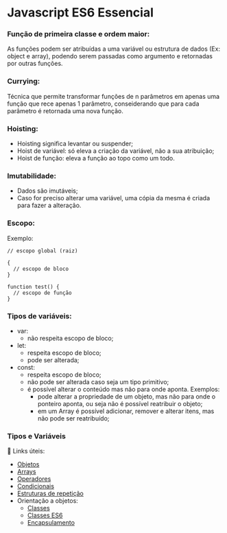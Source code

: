 # Javascript ES6 Essencial
### Função de primeira classe e ordem maior:
As funções podem ser atribuídas a uma variável ou estrutura de dados (Ex: object e array), podendo serem passadas como argumento e retornadas por outras funções.

### Currying: 
Técnica que permite transformar funções de n parâmetros em apenas uma função que rece apenas 1 parâmetro, conseiderando que para cada parâmetro é retornada uma nova função.

### Hoisting: 
 - Hoisting significa levantar ou suspender;
 - Hoist de variável: só eleva a criação da variável, não a sua atribuição;
 - Hoist de função: eleva a função ao topo como um todo.
 
 ### Imutabilidade:
  - Dados são imutáveis;
  - Caso for preciso alterar uma variável, uma cópia da mesma é criada para fazer a alteração.
  
### Escopo:
Exemplo:

	// escopo global (raiz)
	
    {
      // escopo de bloco
    }	
    
    function test() {
      // escopo de função
    }
    
### Tipos de variáveis:
 - var: 
	 - não respeita escopo de bloco;
 - let:
	 - respeita escopo de bloco;
     - pode ser alterada;
 - const:
	 - respeita escopo de bloco;	
     - não pode ser alterada caso seja um tipo primitivo;
     - é possível alterar o conteúdo mas não para onde aponta. Exemplos: 
        - pode alterar a propriedade de um objeto, mas não para onde o ponteiro aponta, ou seja não é possível reatribuir o objeto;
        - em um Array é possível adicionar, remover e alterar itens, mas não pode ser reatribuído;
        
### Tipos e Variáveis
:link: Links úteis:
 -  [Objetos](https://developer.mozilla.org/pt-BR/docs/Web/JavaScript/Reference/Global_Objects/Object/assign)
 - [Arrays](https://developer.mozilla.org/pt-BR/docs/Web/JavaScript/Reference/Global_Objects/Array)
 - [Operadores](https://developer.mozilla.org/pt-BR/docs/Web/JavaScript/Reference/Operators)
  - [Condicionais](https://developer.mozilla.org/en-US/docs/Learn/JavaScript/Building_blocks/conditionals)
  - [Estruturas de repetição](https://developer.mozilla.org/en-US/docs/Web/JavaScript/Guide/Loops_and_iteration)
  - Orientação a objetos:
	   - [Classes](https://developer.mozilla.org/en-US/docs/Web/JavaScript/Reference/Classes)
	   - [Classes ES6](https://coryrylan.com/blog/javascript-es6-class-syntax)
	   - [Encapsulamento](https://www.youtube.com/watch?v=Z11iEPRGOiw&ab_channel=Cod3rCursos)
